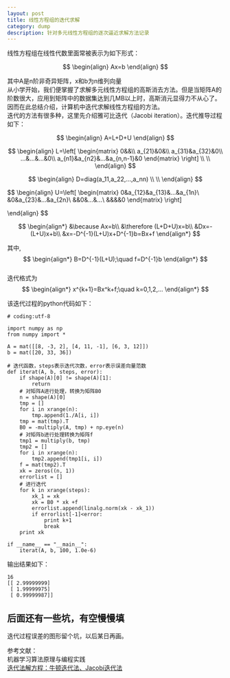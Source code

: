 ```yaml
---
layout: post
title: 线性方程组的迭代求解
category: dump
description: 针对多元线性方程组的逐次逼近求解方法记录
---
```


线性方程组在线性代数里面常被表示为如下形式：

$$
\begin{align}
Ax=b
\end{align}
$$

其中A是n阶非奇异矩阵，x和b为n维列向量  
从小学开始，我们便掌握了求解多元线性方程组的高斯消去方法。但是当矩阵A的阶数很大，应用到矩阵中的数据集达到几MB以上时，高斯消元显得力不从心了。
因而在此总结介绍，计算机中迭代求解线性方程组的方法。  
迭代的方法有很多种，这里先介绍雅可比迭代（Jacobi iteration）。迭代推导过程如下：

$$
\begin{align}
A=L+D+U
\end{align}
$$


$$
\begin{align}
L=\left[
\begin{matrix}
0&&\\
a_{21}&0&\\
a_{31}&a_{32}&0\\
...&...&...&0\\
a_{n1}&a_{n2}&...&a_{n,n-1}&0
\end{matrix}
\right]
\\
\\
\end{align}
$$

$$
\begin{align}
D=diag(a_11,a_22,...,a_nn)
\\
\\
\end{align}
$$


$$
\begin{align}
U=\left[
\begin{matrix}
0&a_{12}&a_{13}&...&a_{1n}\\
&0&a_{23}&...&a_{2n}\\
&&0&...&...\\
&&&&0
\end{matrix}
\right]

\end{align}
$$

$$
\begin{align*}
&\because
Ax=b\\
&\therefore
(L+D+U)x=b\\
&Dx=-(L+U)x+b\\
&x=-D^{-1}(L+U)x+D^{-1}b=Bx+f
\end{align*}
$$

其中,
$$
\begin{align*}
B=D^{-1}(L+U);\quad f=D^{-1}b
\end{align*}
$$  
迭代格式为
$$
\begin{align*}
x^{k+1}=Bx^k+f;\quad k=0,1,2,...
\end{align*}
$$

该迭代过程的python代码如下：

	# coding:utf-8

	import numpy as np
	from numpy import *

	A = mat([[8, -3, 2], [4, 11, -1], [6, 3, 12]])
	b = mat([20, 33, 36])

	# 迭代函数，steps表示迭代次数，error表示误差向量范数
	def iterat(A, b, steps, error):
		if shape(A)[0] != shape(A)[1]:
			return
		# 对矩阵A进行处理，转换为矩阵B0
		n = shape(A)[0]
		tmp = []
		for i in xrange(n):
			tmp.append(1./A[i, i])
		tmp = mat(tmp).T
		B0 = -multiply(A, tmp) + np.eye(n)
		# 对矩阵b进行处理转换为矩阵f
		tmp1 = multiply(b, tmp)
		tmp2 = []
		for i in xrange(n):
			tmp2.append(tmp1[i, i])
		f = mat(tmp2).T
		xk = zeros((n, 1))
		errorlist = []
		# 进行迭代
		for k in xrange(steps):
			xk_1 = xk
			xk = B0 * xk +f
			errorlist.append(linalg.norm(xk - xk_1))
			if errorlist[-1]<error:
				print k+1
				break
		print xk

	if __name__ == "__main__":
		iterat(A, b, 100, 1.0e-6)
			
输出结果如下：


	16
	[[ 2.99999999]
	 [ 1.99999975]
	 [ 0.99999987]]
	 
## 后面还有一些坑，有空慢慢填
迭代过程误差的图形留个坑，以后某日再画。
 
参考文献：  
机器学习算法原理与编程实践  
[迭代法解方程：牛顿迭代法、Jacobi迭代法](http://blog.csdn.net/xiaowei_cqu/article/details/8585703/)